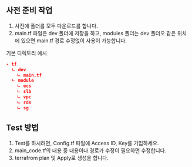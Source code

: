 ## 사전 준비 작업
1. 사전에 폴더를 모두 다운로드를 합니다.
2. main.tf 파일은 dev 폴더에 저장을 하고, modules 폴더는 dev 폴더오 같은 위치에 있으면
   main.tf 경로 수정없이 사용이 가능합니다.

기본 디렉토리 예시
```json
- tf 
  ㄴ dev 
    ㄴ main.tf 
  ㄴ module
    ㄴ ecs 
    ㄴ slb 
    ㄴ vpc 
    ㄴ rds 
    ㄴ sg
```     

## Test 방법

1. Test를 하시려면, Config.tf 파일에 Access ID, Key를 기입하세요.
2. main_code.tf의 내용 중 내용이나 경로가 수정이 필요하면 수정합니다.
3. terrafrom plan 및 Apply로 생성을 합니다.
